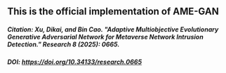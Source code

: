## This is the official implementation of AME-GAN
##### Citation: Xu, Dikai, and Bin Cao. "Adaptive Multiobjective Evolutionary Generative Adversarial Network for Metaverse Network Intrusion Detection." Research 8 (2025): 0665.
##### DOI: https://doi.org/10.34133/research.0665
